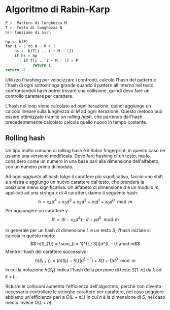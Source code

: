 # Algoritmo di Rabin-Karp
```python
P <- Pattern di lunghezza M
T <- Testo di lunghezza N
h() funzione di hash

hp <- h(P)
for i = 1 to N - M + 1
    hs <- h(T[i .. i + M - 1])
    if hs = hp
        if T[i .. i + M - 1] = P
            return i
return -1
```
Utilizzo l'hashing per velocizzare i confronti, calcolo l'hash del pattern e l'hash di ogni sottostringa grande quando il pattern all'interno nel testo, confrontandoli hash potrei trovare una collisione, quindi devo fare un controllo carattere per carattere.

L'hash nel loop viene calcolato ad ogni iterazione, quindi aggiunge un calcolo lineare sulla lunghezza di $M$ ad ogni iterazione. Questo metodo può essere ottimizzato tramite un _rolling hash_, che partendo dall'hash precedentemente calcolato calcola quello nuovo in tempo costante.

## Rolling hash
Un tipo molto comune di rolling hash è il Rabin fingerprint, in questo caso ne usiamo una versione modificata. Devo fare hashing di un testo, ma lo considero come un numero in una base pari alla dimensione dell'alfabeto, con un numero primo di modulo.

Ad ogni _aggiunta_ all'hash tolgo il carattere più significativo, faccio uno shift a sinistra e aggiungo un nuovo carattere dal testo, che prenderà la posizione meno significativa. Un alfabeto di dimensione $d$ e un modulo $m$, applicati ad una stringa $x$ di 4 caratteri, danno il seguente hash:
$$ h = x_{4} d^{4} + x_{3} d^{3} + x_{2} d^{2} + x_{1} d^{1} + x_{0} d^{0} \mod m$$
Per aggiungere un carattere $y$
$$ h' = ( h - x_{4} d^4 ) \cdot d + y d^{0} \mod m $$

In generale per un hash di dimensione $L$ e un testo $S$, l'hash iniziale si calcola in questo modo:
$$ h(S_{1}) = \sum_{i = 1}^{L} S[i]d^{L - i} \mod m$$
Mentre l'hash del carattere successivo:
$$ h(S_{t + 1}) = \left( h(S_{t}) - S[t]d^{L - 1} \right) + S[t + 1]d^{0} \mod m $$
In cui la notazione $h(S_{k})$ indica l'hash della porzione di testo $S[1..n]$ da $k$ ad $k + L$.

Ridurre le collisioni aumenta l'efficienza dell'algoritmo, perchè non diventa necessario controllare le stringhe carattere per carattere, nel caso peggiore abbiamo un'efficienza pari a $O(L + nL)$ in cui $n$ è la dimensione di $S$, nel caso medio invece $O(L + n)$.
